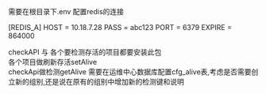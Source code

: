 需要在根目录下.env 配置redis的连接

[REDIS_A]
HOST = 10.18.7.28
PASS = abc123
PORT = 6379
EXPIRE = 864000


checkAPI 与 各个要检测存活的项目都要安装此包  
各个项目做刷新存活setAlive   
checkApi做检测getAlive
需要在运维中心数据库配置cfg_alive表,考虑是否需要创立新的组别,还是说在原有的组别中增加新的检测键和说明 




